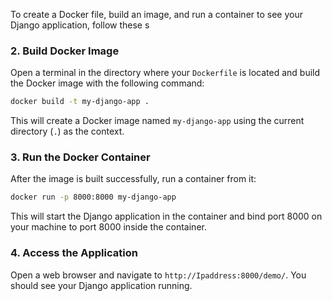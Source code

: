 To create a Docker file, build an image, and run a container to see your Django application, follow these s

### 2. **Build Docker Image**
   Open a terminal in the directory where your `Dockerfile` is located and build the Docker image with the following command:

   ```bash
   docker build -t my-django-app .
   ```

   This will create a Docker image named `my-django-app` using the current directory (`.`) as the context.

### 3. **Run the Docker Container**
   After the image is built successfully, run a container from it:

   ```bash
   docker run -p 8000:8000 my-django-app
   ```

   This will start the Django application in the container and bind port 8000 on your machine to port 8000 inside the container.

### 4. **Access the Application**
   Open a web browser and navigate to `http://Ipaddress:8000/demo/`. You should see your Django application running.
